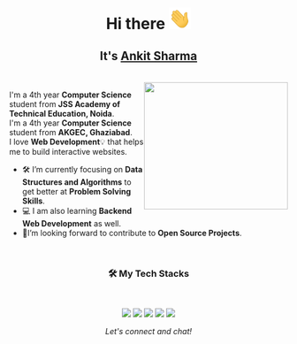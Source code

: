 <h1 align="center">Hi there <img src="https://raw.githubusercontent.com/ABSphreak/ABSphreak/master/gifs/Hi.gif" width="40px"></h1>
<h2 align="center"> It's <a  href="https://www.linkedin.com/in/ankit7cpp/">Ankit Sharma</a></h2>
<br>

<img align='right' src="https://media.giphy.com/media/aYzxVt2lMrZXW/giphy.gif" width="260" height="230">

I'm a 4th year **Computer Science** student from **JSS Academy of Technical Education, Noida**.<br> 
I'm a 4th year **Computer Science** student from **AKGEC, Ghaziabad**.<br> 
I love **Web Development**💡 that helps me to build interactive websites. 

- 🛠 I’m currently focusing on **Data Structures and Algorithms** to get better at **Problem Solving Skills**.
- 💻 I am also learning **Backend Web Development** as well.
- 💬I’m looking forward to contribute to **Open Source Projects**.

<br>
<h3 align="center">🛠 My Tech Stacks</h3>
<br>
<p align="center"> <img src="https://img.shields.io/badge/C%2B%2B-00599C?style=for-the-badge&logo=c%2B%2B&logoColor=white"/> <img src="https://img.shields.io/badge/C-00599C?style=for-the-badge&logo=c&logoColor=white"/>  <img src="https://img.shields.io/badge/HTML5-E34F26?style=for-the-badge&logo=html5&logoColor=white"/> <img src="https://img.shields.io/badge/CSS-239120?&style=for-the-badge&logo=css3&logoColor=white"/> <img src="https://img.shields.io/badge/JavaScript-F7DF1E?style=for-the-badge&logo=javascript&logoColor=black"/>  
</p>


<p align="center">
  <i>Let's connect and chat! </i>

